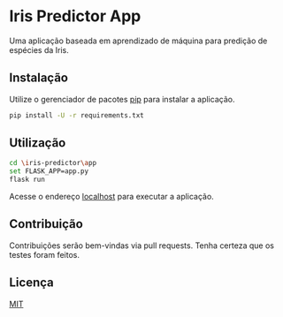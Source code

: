 # Iris Predictor App

Uma aplicação baseada em aprendizado de máquina para predição de espécies da Iris.

## Instalação

Utilize o gerenciador de pacotes [pip](https://pip.pypa.io/en/stable/) para instalar a aplicação.

```bash
pip install -U -r requirements.txt
```

## Utilização

```bash
cd \iris-predictor\app
set FLASK_APP=app.py
flask run
```
Acesse o endereço [localhost](http://localhost:5000) para executar a aplicação.

## Contribuição
Contribuições serão bem-vindas via pull requests. Tenha certeza que os testes foram feitos.

## Licença
[MIT](https://choosealicense.com/licenses/mit/)